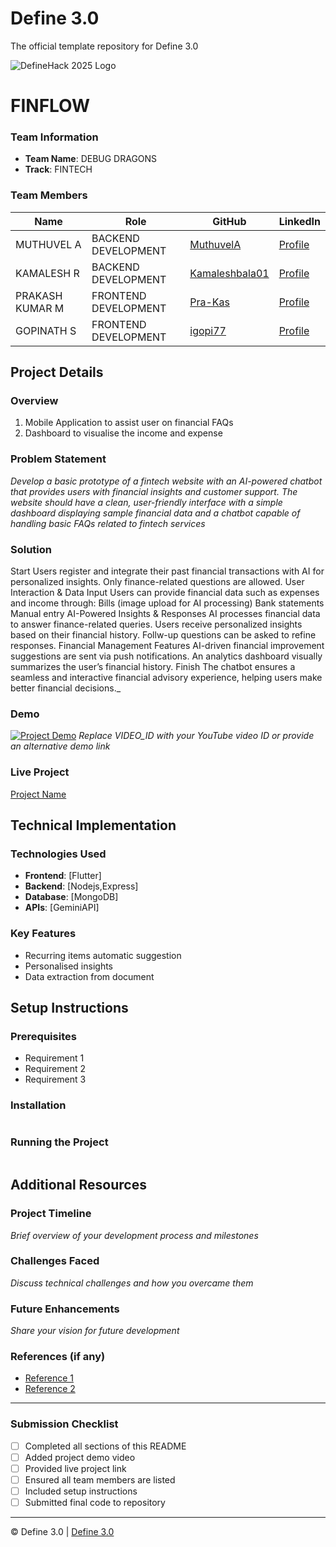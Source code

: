 
# Define 3.0
The official template repository for Define 3.0

![DefineHack 2025 Logo](https://github.com/user-attachments/assets/8173bc16-418e-4912-b500-c6427e4ba4b6)



# FINFLOW

### Team Information
- **Team Name**: DEBUG DRAGONS 
- **Track**: FINTECH

### Team Members
| Name | Role | GitHub | LinkedIn |
|------|------|--------|----------|
| MUTHUVEL A | BACKEND DEVELOPMENT | [MuthuvelA](https://github.com/muthuvela) | [Profile](https://linkedin.com/in/muthuvela) |
| KAMALESH R | BACKEND DEVELOPMENT | [Kamaleshbala01](https://github.com/kamaleshbala01) | [Profile](https://linkedin.com/in/kamaleshbala) |
| PRAKASH KUMAR M | FRONTEND DEVELOPMENT | [Pra-Kas](https://github.com/Pra-kas) | [Profile](https://linkedin.com/in/prakashkumar-m) |
| GOPINATH S | FRONTEND DEVELOPMENT | [igopi77](https://github.com/igopi77) | [Profile](https://linkedin.com/in/gopinath-siva-191a27259) |

## Project Details

### Overview
1. Mobile Application to assist user on financial FAQs
2. Dashboard to visualise the income and expense

### Problem Statement
_Develop a basic prototype of a fintech website with an AI-powered chatbot that provides users with financial insights and customer support. The website should have a clean, user-friendly interface with a simple dashboard displaying sample financial data and a chatbot capable of handling basic FAQs related to fintech services_

### Solution
Start
    Users register and integrate their past financial transactions with AI for personalized insights.
    Only finance-related questions are allowed.
User Interaction & Data Input
    Users can provide financial data such as expenses and income through:
        Bills (image upload for AI processing)
        Bank statements
        Manual entry
AI-Powered Insights & Responses
    AI processes financial data to answer finance-related queries.
    Users receive personalized insights based on their financial history.
    Follw-up questions can be asked to refine responses.
Financial Management Features
    AI-driven financial improvement suggestions are sent via push notifications.
    An analytics dashboard visually summarizes the user’s financial history.
Finish
    The chatbot ensures a seamless and interactive financial advisory experience, helping users make better financial decisions._

### Demo
[![Project Demo](https://img.youtube.com/vi/VIDEO_ID/0.jpg)](https://www.youtube.com/watch?v=VIDEO_ID)
_Replace VIDEO_ID with your YouTube video ID or provide an alternative demo link_

### Live Project
[Project Name](https://your-project-url.com)

## Technical Implementation

### Technologies Used
- **Frontend**: [Flutter]
- **Backend**: [Nodejs,Express]
- **Database**: [MongoDB]
- **APIs**: [GeminiAPI]

### Key Features
- Recurring items automatic suggestion
- Personalised insights
- Data extraction from document

## Setup Instructions

### Prerequisites
- Requirement 1
- Requirement 2
- Requirement 3

### Installation 
```bash

```

### Running the Project
```bash

```

## Additional Resources

### Project Timeline
_Brief overview of your development process and milestones_

### Challenges Faced
_Discuss technical challenges and how you overcame them_

### Future Enhancements
_Share your vision for future development_

### References (if any)
- [Reference 1](link)
- [Reference 2](link)

---

### Submission Checklist
- [ ] Completed all sections of this README
- [ ] Added project demo video
- [ ] Provided live project link
- [ ] Ensured all team members are listed
- [ ] Included setup instructions
- [ ] Submitted final code to repository

---

© Define 3.0 | [Define 3.0](https://www.define3.xyz/)
